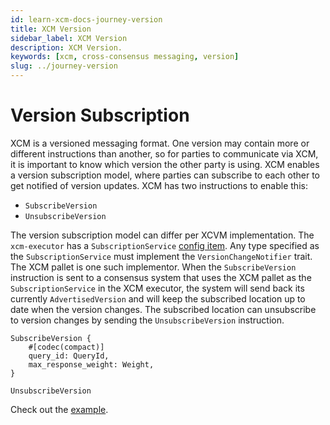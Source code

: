 ```yaml
---
id: learn-xcm-docs-journey-version
title: XCM Version
sidebar_label: XCM Version
description: XCM Version.
keywords: [xcm, cross-consensus messaging, version]
slug: ../journey-version
---
```


# Version Subscription

XCM is a versioned messaging format. One version may contain more or different instructions than
another, so for parties to communicate via XCM, it is important to know which version the other
party is using. XCM enables a version subscription model, where parties can subscribe to each other
to get notified of version updates. XCM has two instructions to enable this:

- `SubscribeVersion`
- `UnsubscribeVersion`

The version subscription model can differ per XCVM implementation. The `xcm-executor` has a
`SubscriptionService` [config item](../executor_config/index.md#subscriptionservice). Any type
specified as the `SubscriptionService` must implement the `VersionChangeNotifier` trait. The XCM
pallet is one such implementor. When the `SubscribeVersion` instruction is sent to a consensus
system that uses the XCM pallet as the `SubscriptionService` in the XCM executor, the system will
send back its currently `AdvertisedVersion` and will keep the subscribed location up to date when
the version changes. The subscribed location can unsubscribe to version changes by sending the
`UnsubscribeVersion` instruction.

```rust,noplayground
SubscribeVersion {
    #[codec(compact)]
    query_id: QueryId,
    max_response_weight: Weight,
}

UnsubscribeVersion
```

Check out the [example](https://github.com/paritytech/xcm-docs/tree/main/examples).
